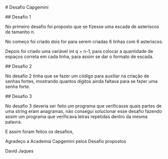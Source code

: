 \# Desafio Capgemini

 

\## Desafio 1 

 

No primeiro desafio foi proposto que se fizesse uma escada de asteriscos de tamanho n.

No começo foi criado dois for para serem criadas 6 linhas com 6 asteriscos.

Depois foi criado uma variável int q = n-1, para colocar a quantidade de espaços correta em cada linha, para assim se dar o formato de escada.

 

\## Desafio 2

No desafio 2 tinha que se fazer um código para auxiliar na criação de senhas fortes, mostrando quantos dígitos ainda faltava para se fazer uma senha forte.

 

\## Desafio 3

No desafio 3 deveria ser feito um programa que verificasse quais partes de uma string eram anagramas, não consegui solucionar esse desafio fazendo assim um programa que verificava letras repetidas dentro da mesma palavra.

 

E assim foram feitos os desafios, 

Agradeço a Academia Capgemini pelos Desafio propostos 

 

David Jaques
